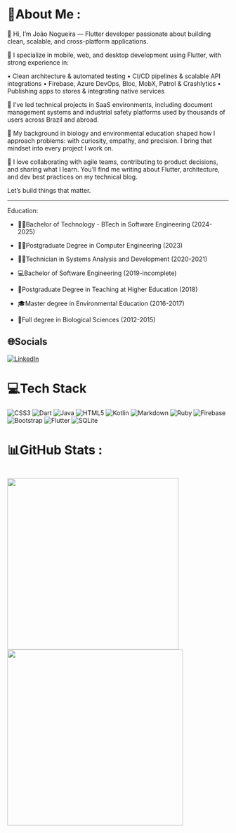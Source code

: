 # 💫About Me :

👋 Hi, I’m João Nogueira — Flutter developer passionate about building clean, scalable, and cross-platform applications.

🔧 I specialize in mobile, web, and desktop development using Flutter, with strong experience in:

•  Clean architecture & automated testing
•  CI/CD pipelines & scalable API integrations
•  Firebase, Azure DevOps, Bloc, MobX, Patrol & Crashlytics
•  Publishing apps to stores & integrating native services

🚀 I’ve led technical projects in SaaS environments, including document management systems and industrial safety platforms used by thousands of users across Brazil and abroad.

🌱 My background in biology and environmental education shaped how I approach problems: with curiosity, empathy, and precision. I bring that mindset into every project I work on.

💬 I love collaborating with agile teams, contributing to product decisions, and sharing what I learn. You’ll find me writing about Flutter, architecture, and dev best practices on my technical blog.

Let’s build things that matter.

---

Education:
* :man_technologist:Bachelor of Technology - BTech in Software Engineering (2024-2025)

* :man_technologist:Postgraduate Degree in Computer Engineering (2023)

* :man_technologist:Technician in Systems Analysis and Development (2020-2021)

* :computer:Bachelor of Software Engineering (2019-incomplete)

* :school:Postgraduate Degree in Teaching at Higher Education (2018)

* :mortar_board:Master degree in Environmental Education (2016-2017)

* :leaves:Full degree in Biological Sciences (2012-2015)

## 🌐Socials
[![LinkedIn](https://img.shields.io/badge/LinkedIn-%230077B5.svg?logo=linkedin&logoColor=white)](https://linkedin.com/in/joaoffnogueira) 

# 💻Tech Stack
![CSS3](https://img.shields.io/badge/css3-%231572B6.svg?style=for-the-badge&logo=css3&logoColor=white) ![Dart](https://img.shields.io/badge/dart-%230175C2.svg?style=for-the-badge&logo=dart&logoColor=white) ![Java](https://img.shields.io/badge/java-%23ED8B00.svg?style=for-the-badge&logo=java&logoColor=white) ![HTML5](https://img.shields.io/badge/html5-%23E34F26.svg?style=for-the-badge&logo=html5&logoColor=white) ![Kotlin](https://img.shields.io/badge/kotlin-%230095D5.svg?style=for-the-badge&logo=kotlin&logoColor=white) ![Markdown](https://img.shields.io/badge/markdown-%23000000.svg?style=for-the-badge&logo=markdown&logoColor=white) ![Ruby](https://img.shields.io/badge/ruby-%23CC342D.svg?style=for-the-badge&logo=ruby&logoColor=white) ![Firebase](https://img.shields.io/badge/firebase-%23039BE5.svg?style=for-the-badge&logo=firebase) ![Bootstrap](https://img.shields.io/badge/bootstrap-%23563D7C.svg?style=for-the-badge&logo=bootstrap&logoColor=white) ![Flutter](https://img.shields.io/badge/Flutter-%2302569B.svg?style=for-the-badge&logo=Flutter&logoColor=white) ![SQLite](https://img.shields.io/badge/sqlite-%2307405e.svg?style=for-the-badge&logo=sqlite&logoColor=white)

# 📊GitHub Stats :

<div style="display: inline_block"><br>
    <a href="https://github.com/joaoffnogueira">
    <img width="390px" align="left" src="https://github-readme-stats.vercel.app/api/top-langs/?username=joaoffnogueira&hide=html,scss,javascript&layout=compact&theme=midnight-purple" />
    <img width="400px" align="left" src="https://github-readme-stats.vercel.app/api?username=joaoffnogueira&theme=midnight-purple&show_icons=true"/>
</div> 

